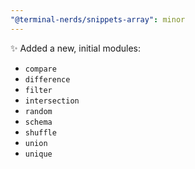 ```yaml
---
"@terminal-nerds/snippets-array": minor
---
```


✨ Added a new, initial modules:

-   `compare`
-   `difference`
-   `filter`
-   `intersection`
-   `random`
-   `schema`
-   `shuffle`
-   `union`
-   `unique`
